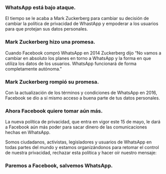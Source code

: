 ### **WhatsApp está bajo ataque.**
El tiempo se le acaba a Mark Zuckerberg para cambiar su decisión de cambiar la política de privacidad de WhastApp y empoderar a los usuarios para que protejan sus datos personales.

### **Mark Zuckerberg hizo una promesa.**
Cuando Facebook compró WhatsApp en 2014 Zuckerberg dijo “No vamos a cambiar en absoluto los planes en torno a WhatsApp y la forma en que utiliza los datos de los usuarios. WhatsApp funcionará de forma completamente autónoma." 

### **Mark Zuckerberg rompió su promesa.**
Con la actualización de los términos y condiciones de WhatsApp en 2016, Facebook se dio a sí mismo acceso a buena parte de tus datos personales.

### **Ahora Facebook quiere tomar aún más.**
La nueva política de privacidad, que entra en vigor este 15 de mayo, le dará a Facebook aún más poder para sacar dinero de las comunicaciones hechas en WhatsApp.

Somos ciudadanos, activistas, legisladores y usuarios de WhatsApp en todas partes del mundo y estamos organizándonos para retomar el control de nuestra privacidad, rechazar esta política y hacer oír nuestro mensaje:

### **Paremos a Facebook, salvemos WhatsApp.**
